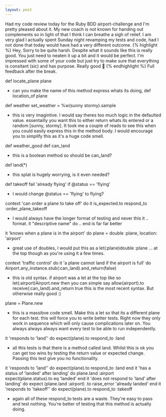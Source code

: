 ```yaml
---
layout: post
---
```

Had my code review today for the Ruby BDD airport-challenge and I'm pretty pleased about it.  My new coach is not known for handing out complements so in light of that I think I can breathe a sigh of relief.  I am very glad I actually spent Sunday night revamping my tests and code, had I not done that today would have had a very different outcome.
{% highlight %}
Hey, Sorry to be quite harsh. Despite what it sounds like this is really good. You just need to neaten it up a bit and it would be perfect. I'm impressed with some of your code but just try to make sure that everything is consitant (sic) and has purpose. Really good :checkered_flag:
{% endhighlight %}
Full feedback after the break.

def locate_plane plane
* can you make the name of this method express whats its doing, def location_of plane

def weather set_weather = %w(sunny stormy).sample
* this is very imagintive. I would say theres too much logic in the defaulted value. essentailly you want this to either return whats its entered or a random [sunny, stormy]. It took me a couple of reads to see this when you could easily express this in the method body. I would encourage you to simplify this as it's a huge code smell.

def weather_good
def can_land
* this is a boolean method so should be can_land?

def land(*)
* this splat is hugely worrying, is it even needed?

def takeoff
  fail 'already flying' if @status == 'flying'
* I would change @status == 'flying' to flying?

context 'can order a plane to take off' do
  it  is_expected.to respond_to :order_plane_takeoff 
* I would always have the longer format of testing and never this it .. format. it "descriptive name" do .. end is far far better

it 'knows when a plane is in the airport' do
  plane = double :plane, location: 'airport'
* great use of doubles, I would put this as a let(:plane)double :plane ... at the top though as you're using it a few times.

context 'traffic control' do
  it 'a plane cannot land if the airport is full' do
    Airport.any_instance.stub(:can_land).and_return(false)
* this is old syntax. if airport was a let at the top like so let(:airport)Airport.new then you can simple say allow(airport).to receive(:can_land).and_return true
this is the most recent syntax. But otherwise really good :)

plane = Plane.new
* this is a massibve code smell. Make this a let so that its a different plane for each test. this will force you to write better tests. Right now they only work in sequence which will only cause complications later on. You always always always want every test to be able to run independently.

it 'responds to \'land\'' do
  expect(plane).to respond_to :land
* all this tests is that there is a method called land. Whilst this is ok you can get too wins by testing the return value or expected change. Passing this test give you no functionality.

it 'responds to \'land\'' do
  expect(plane).to respond_to :land
end
it 'has a status of \'landed\' after landing' do
  plane.land :airport
  expect(plane.status).to eq 'landed'
end
it 'does not respond to \'land\' after landing' do
  expect  (plane.land :airport) .to raise_error 'already landed'
end
it 'responds to \'takeoff\'' do
  expect(plane).to respond_to :takeoff
* again all of these respond_to tests are a waste. They're easy to pass and test nothing. You're better of testing that this method is actually doing.
